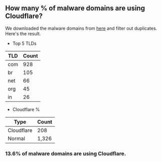 ## How many % of malware domains are using Cloudflare?


We downloaded the malware domains from [here](https://urlhaus.abuse.ch) and filter out duplicates.
Here's the result.


[//]: # (start replacement)


- Top 5 TLDs

| TLD | Count |
| --- | --- |
| com | 928 |
| br | 105 |
| net | 66 |
| org | 45 |
| in | 26 |


- Cloudflare %

| Type | Count |
| --- | --- |
| Cloudflare | 208 |
| Normal | 1,326 |


### 13.6% of malware domains are using Cloudflare.